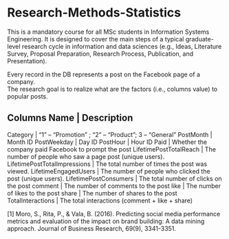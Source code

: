 # Research-Methods-Statistics
This is a mandatory course for all MSc students in Information Systems Engineering. It is designed to cover the main steps of a typical graduate-level research cycle in information and data sciences (e.g., Ideas, Literature Survey, Proposal Preparation, Research Process, Publication, and Presentation).

Every record in the DB represents a post on the Facebook page of a company.    
The research goal is to realize what are the factors (i.e., columns value) to popular posts.

Columns Name                    |   Description
---------------------------------------------------------------------------------------------          
Category	                    |   “1” – “Promotion” ; “2” – “Product”; 3 – “General”
PostMonth	                    |   Month ID
PostWeekday	                    |   Day ID
PostHour	                    |   Hour ID
Paid	                        |   Whether the company paid Facebook to prompt the post 
LifetimePostTotalReach	        |   The number of people who saw a page post (unique users).
LifetimePostTotalImpressions	|   The total number of times the post was viewed.
LifetimeEngagedUsers	        |   The number of people who clicked the post (unique users).
LifetimePostConsumers	        |   The total number of clicks on the post
comment	                        |   The number of comments to the post
like	                        |   The number of likes to the post
share	                        |   The number of shares  to the post
TotalInteractions	            |   The total interactions (comment + like + share)

[1] Moro, S., Rita, P., & Vala, B. (2016). 
Predicting social media performance metrics and evaluation of the impact on brand building: A data mining approach.
Journal of Business Research, 69(9), 3341-3351.
